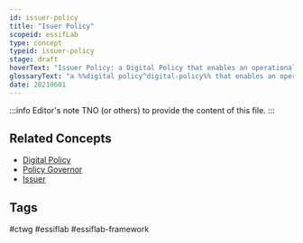 ```yaml
---
id: issuer-policy
title: "Isuer Policy"
scopeid: essifLab
type: concept
typeid: issuer-policy
stage: draft
hoverText: "Issuer Policy: a Digital Policy that enables an operational Issuer component to function according to the rules of its Policy Governor."
glossaryText: "a %%digital policy^digital-policy%% that enables an operational %%issuer^issuer%% component to function according to the rules of its %%policy governor^policy-governor%%."
date: 20210601
---
```


:::info Editor's note
TNO (or others) to provide the content of this file.
:::

## Related Concepts
- [Digital Policy](digital-policy)
- [Policy Governor](policy-governor)
- [Issuer](issuer)

## Tags
#ctwg #essiflab #essiflab-framework